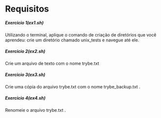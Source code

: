 # Requisitos

##### Exercicio 1(ex1.sh)

Utilizando o terminal, aplique o comando de criação de diretórios que você aprendeu: crie um diretório chamado unix_tests e navegue até ele.

##### Exercicio 2(ex2.sh)

Crie um arquivo de texto com o nome trybe.txt

##### Exercicio 3(ex3.sh)

Crie uma cópia do arquivo trybe.txt com o nome trybe_backup.txt .

##### Exercicio 4(ex4.sh)

Renomeie o arquivo trybe.txt .

